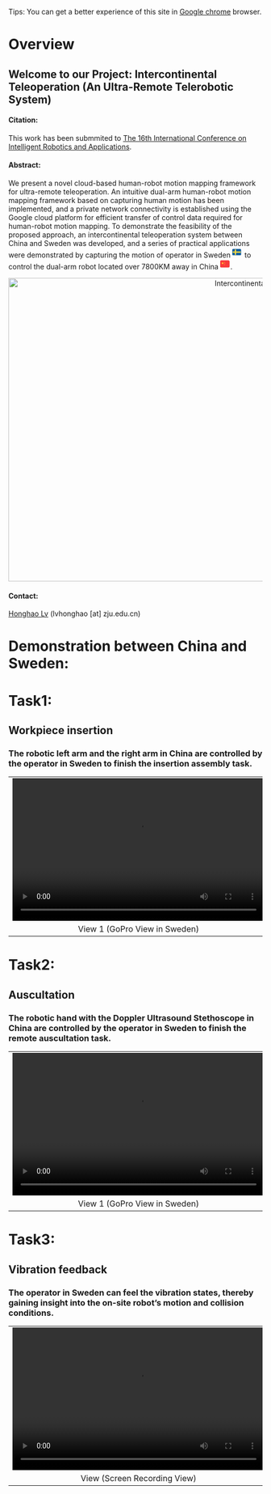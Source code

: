 Tips: You can get a better experience of this site in [Google chrome](https://www.google.com/chrome) browser.

# Overview
## Welcome to our Project: Intercontinental Teleoperation (An Ultra-Remote Telerobotic System)
<!-- <p align='center'>
<img src="https://honghaolyu.github.io/intercontinental-teleoperation/assets/images/teleop-dualarm.gif" width="400" height="240" alt="demo of dualarm teleop"/>
<img src="https://honghaolyu.github.io/intercontinental-teleoperation/assets/images/teleop-grasp.gif" width="400" height="240" alt="demo of dualarm grasp"/>
</p> -->

#### Citation:
This work has been submmited to [The 16th International Conference on Intelligent Robotics and Applications](https://icira2023.org/).

<!-- ```
@ARTICLE{9693932,  
        author={Lv, Honghao and Kong, Depeng and Pang, Gaoyang and Wang, Baicun and Yu, Zhangwei and Pang, Zhibo and Yang, Geng},  
        journal={IEEE Transactions on Medical Robotics and Bionics},   
        title={GuLiM: A Hybrid Motion Mapping Technique for Teleoperation of Medical Assistive Robot in Combating the COVID-19 Pandemic},   
        year={2022},  
        volume={4},  
        number={1},  
        pages={106-117},  
        doi={10.1109/TMRB.2022.3146621}
}
``` -->

#### Abstract:
We present a novel cloud-based human-robot motion mapping framework for ultra-remote teleoperation. An intuitive dual-arm human-robot motion mapping framework based on capturing human motion has been implemented, and a private network connectivity is established using the Google cloud platform for efficient transfer of control data required for human-robot motion mapping. To demonstrate the feasibility of the proposed approach, an intercontinental teleoperation system between China and Sweden was developed, and a series of practical applications were demonstrated by capturing the motion of operator in Sweden <svg t="1684725599547" class="icon" viewBox="0 0 1433 1024" version="1.1" xmlns="http://www.w3.org/2000/svg" p-id="6578" width="20" height="20"><path d="M0 0m119.354623 0l1014.514291 0q119.354623 0 119.354622 119.354623l0 656.450423q0 119.354623-119.354622 119.354623l-1014.514291 0q-119.354623 0-119.354623-119.354623l0-656.450423q0-119.354623 119.354623-119.354623Z" fill="#0F5D9F" p-id="6579"></path><path d="M358.063868 59.677311h179.031933v298.386557h656.450424v179.031933H537.095801v298.386557H358.063868v-298.386557H59.677311v-179.031933h298.386557z" fill="#FDDA3D" p-id="6580"></path></svg> to control the dual-arm robot located over 7800KM away in China <svg t="1684725633143" class="icon" viewBox="0 0 1365 1024" version="1.1" xmlns="http://www.w3.org/2000/svg" p-id="9464" width="20" height="20"><path d="M0 0m157.190104 0l943.140625 0q157.190104 0 157.190104 157.190104l0 628.760416q0 157.190104-157.190104 157.190105l-943.140625 0q-157.190104 0-157.190104-157.190105l0-628.760416q0-157.190104 157.190104-157.190104Z" fill="#F93939" p-id="9465"></path><path d="M1137.741973 0H119.778859C53.601825 0 0 56.274057 0 125.752083v691.636458c0 69.478026 53.601825 125.752083 119.778859 125.752084h1017.963114c66.177034 0 119.778859-56.274057 119.77886-125.752084V125.752083c0-69.478026-53.601825-125.752083-119.77886-125.752083z" fill="#F93939" p-id="9466"></path><path d="M329.234673 454.593781l-88.026458 48.571742 16.740746-102.959518-71.128522-72.857613 98.401005-14.93306 44.013229-93.685302 44.013229 93.685302L471.570312 327.348392l-71.285712 72.936208 16.897936 102.880923-87.947863-48.571742zM538.926272 188.628125h59.88943v62.876042h-59.88943v-62.876042zM598.894297 314.380208h59.889429v62.876042h-59.889429V314.380208z m0 125.752083h59.889429v62.876042h-59.889429v-62.876042z m-59.88943 125.752084h59.88943V628.760416h-59.88943v-62.876041z" fill="#FFDA2C" p-id="9467"></path></svg>.

<p align='center'>
<img src="assets\images\overview.jpg" width="1000" height="600" alt="Intercontinental Teleoperation"/>
</p>

#### Contact: 
[Honghao Lv](http://fsie-zju.com/team/) (lvhonghao [at] zju.edu.cn)

<!-- # Setup
<p align='center'>
<img src="https://honghaolyu.github.io/intercontinental-teleoperation/assets/images/setup.png" width="800" height="600" alt="setup of the grasp task"/>
</p> -->

# Demonstration between China and Sweden:
# Task1:
## Workpiece insertion

### The robotic left arm and the right arm in China are controlled by the operator in Sweden to finish the insertion assembly task.

<table align='center'>
<tr>
<td align='center' valign="middle"> <video src="assets\media\zip\workpiece insertion_view2.mp4" type="video/mp4" controls="controls" width="500" height="282"> 您的浏览器不支持播放该视频！</video> </td>
<td align='center' valign="middle"> <video src="assets\media\zip\workpiece insertion_view1.mp4" type="video/mp4" controls="controls" width="500" height="282"> 您的浏览器不支持播放该视频！</video> </td>
</tr>
<tr>
<td align='center'> View 1 (GoPro View in Sweden) </td>
<td align='center'> View 2 (Screen Recording View) </td>
</tr>
</table>

# Task2:
## Auscultation

### The robotic hand with the Doppler Ultrasound Stethoscope in China are controlled by the operator in Sweden to finish the remote auscultation task.

<table align='center'>
<tr>
<td align='center' valign="middle"> <video src="assets\media\zip\auscultation_view2.mp4" type="video/mp4" controls="controls" width="500" height="282"> 您的浏览器不支持播放该视频！</video> </td>
<td align='center' valign="middle"> <video src="assets\media\zip\auscultation_view1.mp4" type="video/mp4" controls="controls" width="500" height="282"> 您的浏览器不支持播放该视频！</video> </td>
</tr>
<tr>
<td align='center'> View 1 (GoPro View in Sweden) </td>
<td align='center'> View 2 (Screen Recording View) </td>
</tr>
</table>

# Task3:
## Vibration feedback
### The operator in Sweden can feel the vibration states, thereby gaining insight into the on-site robot’s motion and collision conditions.

<table>
<tr>
<!-- <td align='center' valign="middle"> <video src="https://honghaolyu.github.io/GuLiM-motion-transfer/assets/media/zip/degree30-P1 (2)_batch.mp4" type="video/mp4" controls="controls" width="500" height="282"> 您的浏览器不支持播放该视频！</video> </td> -->
<td align='center' valign="middle"> <video src="assets\media\zip\vibration feedback.mp4" type="video/mp4" controls="controls" width="500" height="282"> 您的浏览器不支持播放该视频！</video> </td>
</tr>
<tr>
<!-- <td align='center'> DMM </td> -->
<td align='center'> View (Screen Recording View) </td>
</tr>
</table>